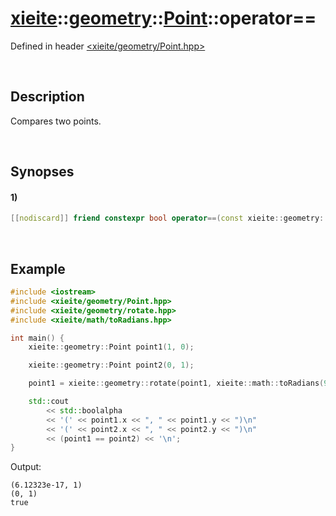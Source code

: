 # [xieite](../../../../../../xieite.md)\:\:[geometry](../../../../../../geometry.md)\:\:[Point](../../../../Point.md)\:\:operator==
Defined in header [<xieite/geometry/Point.hpp>](../../../../../../../include/xieite/geometry/Point.hpp)

&nbsp;

## Description
Compares two points.

&nbsp;

## Synopses
#### 1)
```cpp
[[nodiscard]] friend constexpr bool operator==(const xieite::geometry::Point point1, const xieite::geometry::Point point2) noexcept;
```

&nbsp;

## Example
```cpp
#include <iostream>
#include <xieite/geometry/Point.hpp>
#include <xieite/geometry/rotate.hpp>
#include <xieite/math/toRadians.hpp>

int main() {
    xieite::geometry::Point point1(1, 0);

    xieite::geometry::Point point2(0, 1);

    point1 = xieite::geometry::rotate(point1, xieite::math::toRadians(90));

    std::cout
        << std::boolalpha
        << '(' << point1.x << ", " << point1.y << ")\n"
        << '(' << point2.x << ", " << point2.y << ")\n"
        << (point1 == point2) << '\n';
}
```
Output:
```
(6.12323e-17, 1)
(0, 1)
true
```
